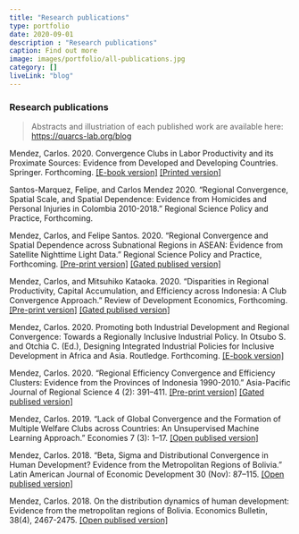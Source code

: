 ```yaml
---
title: "Research publications"
type: portfolio
date: 2020-09-01
description : "Research publications"
caption: Find out more
image: images/portfolio/all-publications.jpg
category: []
liveLink: "blog"
---
```



### Research publications

> Abstracts and illustriation of each published work are available here: <https://quarcs-lab.org/blog>


Mendez, Carlos. 2020. Convergence Clubs in Labor Productivity and its Proximate Sources: Evidence from Developed and Developing Countries. Springer. Forthcoming. [[E-book version]](https://www.springer.com/gp/book/9789811586286) [[Printed version]](https://www.amazon.co.jp/Convergence-Clubs-Productivity-Proximate-Sources/dp/9811586284/ref=sr_1_1?dchild=1&keywords=%22Convergence+Clubs+in+Labor+Productivity+and+its+Proximate+Sources%22&qid=1599180007&sr=8-1)


Santos-Marquez, Felipe, and Carlos Mendez 2020. “Regional Convergence, Spatial Scale, and Spatial Dependence: Evidence from Homicides and Personal Injuries in Colombia 2010-2018.” Regional Science Policy and Practice, Forthcoming. 


Mendez, Carlos, and Felipe Santos. 2020. “Regional Convergence and Spatial Dependence across Subnational Regions in ASEAN: Evidence from Satellite Nighttime Light Data.” Regional Science Policy and Practice, Forthcoming. [[Pre-print version]](https://carlos-mendez.rbind.io/publication/20200817-rspp/) [[Gated publised version]](https://rsaiconnect.onlinelibrary.wiley.com/doi/abs/10.1111/rsp3.12335)


Mendez, Carlos, and Mitsuhiko Kataoka. 2020. “Disparities in Regional Productivity, Capital Accumulation, and Efficiency across Indonesia: A Club Convergence Approach.” Review of Development Economics, Forthcoming. [[Pre-print version]](https://carlos-mendez.rbind.io/publication/20200816-rde/) [[Gated publised version]](https://onlinelibrary.wiley.com/toc/14679361/0/0)


Mendez, Carlos. 2020. Promoting both Industrial Development and Regional Convergence: Towards a Regionally Inclusive Industrial Policy.  In Otsubo S. and Otchia C. (Ed.), Designing Integrated Industrial Policies for Inclusive Development in Africa and Asia. Routledge. Forthcoming. [[E-book version]](https://www.routledge.com/Designing-Integrated-Industrial-Policies-Volume-II-For-Inclusive-Development/Otsubo-Otchia/p/book/9780367896379)


Mendez, Carlos. 2020. “Regional Efficiency Convergence and Efficiency Clusters: Evidence from the Provinces of Indonesia 1990-2010.” Asia-Pacific Journal of Regional Science 4 (2): 391–411. [[Pre-print version]](https://carlos-mendez.rbind.io/publication/20200128-apjrs/) [[Gated publised version]](http://em.rdcu.be/wf/click?upn=lMZy1lernSJ7apc5DgYM8YThSI5bKW06znW3BanO-2FRs-3D_u6a2PqF3vslNNtSRbhxJPcJKxO5EKzOsf0-2FWiizN57d4csF7ReMur5e40TbX48DbSe9kEMCwFpvvFpLcuaVB-2BpdC3fLCbsP0iKcsxIs1dv1yrPsGDCNh5bhgvI8-2F-2Bxwz7upjDgycqPbhObNqkT41uqY3dPiXr5vBoY1xwT88MA3-2FbdJgwoBl1Gnzli13mkmlJj0kqTs-2BllVfCTB356mLjjKR2VBZCUgKbyVpYgu1vXjwTwdOyzd5FTbU8eaRsWyORje7WCPpGEKCUAvbeTCSPa2rfdkmnkQIrsmYBSqfSZ8aaWzHwIkMU3hxbIU6nHGQ)


Mendez, Carlos. 2019. “Lack of Global Convergence and the Formation of Multiple Welfare Clubs across Countries: An Unsupervised Machine Learning Approach.” Economies 7 (3): 1–17. [[Open publised version]](https://www.mdpi.com/2227-7099/7/3/74)


Mendez, Carlos. 2018. “Beta, Sigma and Distributional Convergence in Human Development? Evidence from the Metropolitan Regions of Bolivia.” Latin American Journal of Economic Development 30 (Nov): 87–115. [[Open publised version]](https://carlos-mendez.rbind.io/publication/20181106lajed/)


Mendez, Carlos. 2018. On the distribution dynamics of human development: Evidence from the metropolitan regions of Bolivia. Economics Bulletin, 38(4), 2467-2475. [[Open publised version]](https://ideas.repec.org/a/ebl/ecbull/eb-18-00452.html)
